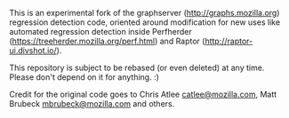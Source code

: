 This is an experimental fork of the graphserver (http://graphs.mozilla.org)
regression detection code, oriented around modification for new uses like
automated regression detection inside Perfherder
(https://treeherder.mozilla.org/perf.html) and Raptor
(http://raptor-ui.divshot.io/).

This repository is subject to be rebased (or even deleted) at any time. Please
don't depend on it for anything. :)

Credit for the original code goes to Chris Atlee <catlee@mozilla.com>,
Matt Brubeck <mbrubeck@mozilla.com> and others.
